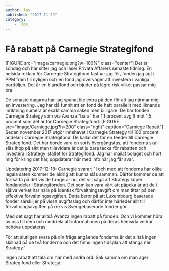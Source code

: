 ```yaml
---
author: las
published: "2017-11-29"
category:
    - Tips
...
```

Få rabatt på Carnegie Strategifond
==================================
[FIGURE src="image/carnegie.png?w=100%" class="center"]
Det är söndag och här sitter jag och läser Privata Affärers senaste tidning. En helsida reklam för Carnegie Strategifond fastnar jag för, fonden jag ägt i PPM fram till nyligen och en fond jag överväger att investera i vanliga portföljen. Det är en blandfond och bjuder på lägre risk vilket passar mig bra.

<!--more-->

De senaste dagarna har jag spanat lite extra på den för att jag närmar mig en investering. Jag har då funnit att en fond de haft parallellt med liknande inriktning numera är exakt samma saken men billigare. De har fonden Carnegie Strategy som via Avanza "bara" har 1,1 procent avgift mot 1,5 procent som det är för Carnegie Strategifond.
[FIGURE src="image/Carniege.jpg?h=200" class="right" caption="Carniege Rabatt"]
Sedan november 2017 utgör innehavet i Carnegie Strategy till 100 procent andelar i Carnegie Strategifond. De kallar det för en feeder till Carnegie Strategifond.
Det här borde vara en sorts övergångsfas, att fonderna skall slås ihop på sikt men tillsvidare är det ju bara tacka för rabatten och investera i Strategy istället för Strategifond.
Jag har mailat bolaget och hört mig för kring det här, uppdaterar här med info när jag får svar.

Uppdatering 2017-12-18:
Carnegie svarar:
"I och med att fonderna har olika legala säten kommer de aldrig att kunna slås samman.
Därför kommer de att fortsätta på det vis de fungerar nu, det vill säga att Strategy köper fondandelar i Strategifonden.
Det som kan vara värt att påpeka är att de i själva verket har nära på identisk förvaltningsavgift om man tittar på den effektiva förvaltningsavgiften.
Detta beror på att Luxembourg baserade fonder särskiljer på vissa avgiftsslag och därför inte härleder allt till förvaltningsavgiften på de vis Sverigebaserade fonder gör.

Med det sagt har alltså Avanza ingen rabatt på fonden. Och vi kommer höra av oss till dem och meddela att informationen på deras hemsida verkar behöva uppdateras.

För att slutligen svara på din fråga angående fonderna är det alltså ingen skillnad på de två fonderna och det finns ingen tidsplan att stänga ner Strategy."

Ingen rabatt att tala om här med andra ord. Sak samma om man äger Strategifond eller Strategy.
